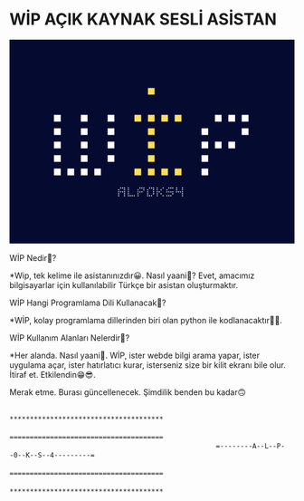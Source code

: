 # WİP AÇIK KAYNAK SESLİ ASİSTAN
![alt text](https://github.com/alp0ks4/wip/blob/main/wipimg.png?raw=true)


WİP Nedir🤔?

*Wip, tek kelime ile asistanınızdır😀. Nasıl yaani🤔? Evet, amacımız bilgisayarlar için kullanılabilir Türkçe bir asistan oluşturmaktır. 

WİP Hangi Programlama Dili Kullanacak🤔?

*WİP, kolay programlama dillerinden biri olan python ile kodlanacaktır🐍🐍.

WİP Kullanım Alanları Nelerdir🤔?

*Her alanda. Nasıl yaani🤔. WİP, ister webde bilgi arama yapar, ister uygulama açar, ister hatırlatıcı kurar, isterseniz size bir kilit ekranı bile olur. 
İtiraf et. Etkilendin😁😎.

Merak etme. Burası güncellenecek. Şimdilik benden bu kadar🙃
                   
                                                       **************************************
                                                       ======================================
                                                       =--------A--L--P--0--K--S--4---------=
                                                       ======================================
                                                       **************************************


